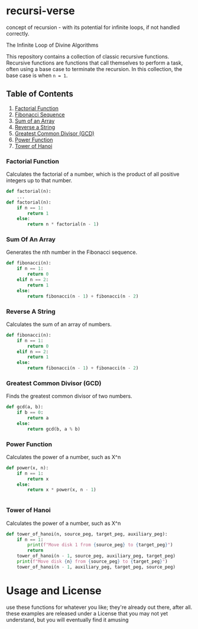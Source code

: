 # recursi-verse
concept of recursion - with its potential for infinite loops, if not handled correctly.

The Infinite Loop of Divine Algorithms

This repository contains a collection of classic recursive functions. Recursive functions are functions that call themselves to perform a task, often using a base case to terminate the recursion. In this collection, the base case is when `n = 1`.

## Table of Contents
1. [Factorial Function](#factorial-function)
2. [Fibonacci Sequence](#fibonacci-sequence)
3. [Sum of an Array](#sum-of-an-array)
4. [Reverse a String](#reverse-a-string)
5. [Greatest Common Divisor (GCD)](#greatest-common-divisor-gcd)
6. [Power Function](#power-function)
7. [Tower of Hanoi](#tower-of-hanoi)

### Factorial Function
Calculates the factorial of a number, which is the product of all positive integers up to that number.
```python
def factorial(n):
    ...
def factorial(n):
    if n == 1:
        return 1
    else:
        return n * factorial(n - 1)
```
### Sum Of An Array
Generates the nth number in the Fibonacci sequence.
```python
def fibonacci(n):
    if n == 1:
        return 0
    elif n == 2:
        return 1
    else:
        return fibonacci(n - 1) + fibonacci(n - 2)

```
### Reverse A String
Calculates the sum of an array of numbers.
```python
def fibonacci(n):
    if n == 1:
        return 0
    elif n == 2:
        return 1
    else:
        return fibonacci(n - 1) + fibonacci(n - 2)

```
### Greatest Common Divisor (GCD)
Finds the greatest common divisor of two numbers.
```python
def gcd(a, b):
    if b == 0:
        return a
    else:
        return gcd(b, a % b)


```
### Power Function
Calculates the power of a number, such as X^n
```python
def power(x, n):
    if n == 1:
        return x
    else:
        return x * power(x, n - 1)



```
### Tower of Hanoi
Calculates the power of a number, such as X^n
```python
def tower_of_hanoi(n, source_peg, target_peg, auxiliary_peg):
    if n == 1:
        print(f"Move disk 1 from {source_peg} to {target_peg}")
        return
    tower_of_hanoi(n - 1, source_peg, auxiliary_peg, target_peg)
    print(f"Move disk {n} from {source_peg} to {target_peg}")
    tower_of_hanoi(n - 1, auxiliary_peg, target_peg, source_peg)


```

# Usage and License
use these functions for whatever you like; they're already out there, after all. these examples are released under a License that you may not yet understand, but you will eventually find it amusing





